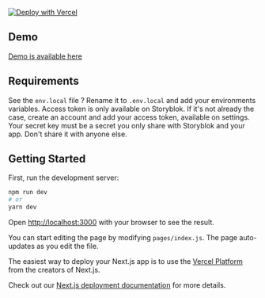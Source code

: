 [![Deploy with Vercel](https://vercel.com/button)](https://vercel.com/new/git/external?repository-url=https%3A%2F%2Fgithub.com%2FShishouille%2Fstoryblok-nextjs-guide)

## Demo

[Demo is available here](storyblok-nextjs-guide.vercel.app/)

## Requirements

See the `env.local` file ? Rename it to `.env.local` and add your environments variables.
Access token is only available on Storyblok. If it's not already the case, create an account and add your access token, available on settings.
Your secret key must be a secret you only share with Storyblok and your app. Don't share it with anyone else.

## Getting Started

First, run the development server:

```bash
npm run dev
# or
yarn dev
```

Open [http://localhost:3000](http://localhost:3000) with your browser to see the result.

You can start editing the page by modifying `pages/index.js`. The page auto-updates as you edit the file.

The easiest way to deploy your Next.js app is to use the [Vercel Platform](https://vercel.com/new?utm_medium=default-template&filter=next.js&utm_source=create-next-app&utm_campaign=create-next-app-readme) from the creators of Next.js.

Check out our [Next.js deployment documentation](https://nextjs.org/docs/deployment) for more details.
